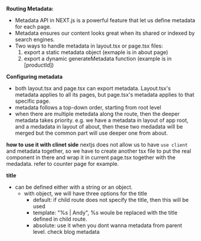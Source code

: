 **Routing Metadata:**
- Metadata API in NEXT.js is a powerful feature that let us define metadata for each page.
- Metadata ensures our content looks great when its shared or indexed by search engines.
- Two ways to handle metadata in layout.tsx or page.tsx files:
    1. export a static metadata object (exmaple is in about page)
    2. export a dynamic generateMetadata function (example is in [productId])

**Configuring metadata**
- both layout.tsx and page.tsx can export metadata. Layout.tsx's metadata applies to all its pages, but page.tsx's metadata applies to that specific page.
- metadata follows a top-down order, starting from root level
- when there are multiple metedata along the route, then the deeper metadata takes priority. e.g. we have a metadata in layout of app root, and a medadata in layout of about, then these two medadata will be merged but the common part will use deeper one from about. 

**how to use it with clinet side**
nextjs does not allow us to have `use client` and metadata together, so we have to create another tsx file to put the real component in there and wrap it in current page.tsx together with the medadata. refer to counter page for example.

**title**
- can be defined either with a string or an object.
  - with object, we will have three options for the title
    - default: if child route does not specify the title, then this will be used
    - template: "%s | Andy", %s woule be replaced with the title defined in child route. 
    - absolute: use it when you dont wanna metadata from parent level. check blog metadata